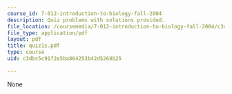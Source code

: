 ```yaml
---
course_id: 7-012-introduction-to-biology-fall-2004
description: Quiz problems with solutions provided.
file_location: /coursemedia/7-012-introduction-to-biology-fall-2004/c3dbc5c91f2e5ba864253b42d5268b25_quiz1s.pdf
file_type: application/pdf
layout: pdf
title: quiz1s.pdf
type: course
uid: c3dbc5c91f2e5ba864253b42d5268b25

---
```

None